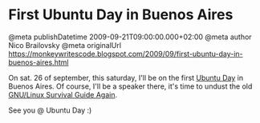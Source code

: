 # First Ubuntu Day in Buenos Aires

@meta publishDatetime 2009-09-21T09:00:00.000+02:00
@meta author Nico Brailovsky
@meta originalUrl https://monkeywritescode.blogspot.com/2009/09/first-ubuntu-day-in-buenos-aires.html

On sat. 26 of september, this saturday, I'll be on the first [Ubuntu Day](/blog_md/youfoundadeadlink.md) in Buenos Aires. Of course, I'll be a speaker there, it's time to undust the old [GNU/Linux Survival Guide Again](https://raw.githubusercontent.com/nicolasbrailo/powerpoint_monkey/master/no_source/linux_survival_guide.pdf).

See you @ Ubuntu Day :)

